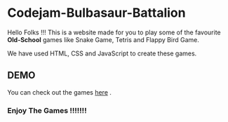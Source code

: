 # Codejam-Bulbasaur-Battalion

Hello Folks !!! 
This is a website made for you to play some of the favourite **Old-School** games like Snake Game, Tetris and Flappy Bird Game. 

We have used HTML, CSS and JavaScript to create these games.

## DEMO
You can check out the games <a href="https://bafybeicupllwee5hyu43cgryjxtxlb7zftlipvycgazcavcltmdannoqlu.ipfs.sphn.live/" target="_blank">here</a> . 

### Enjoy The Games !!!!!!! 
